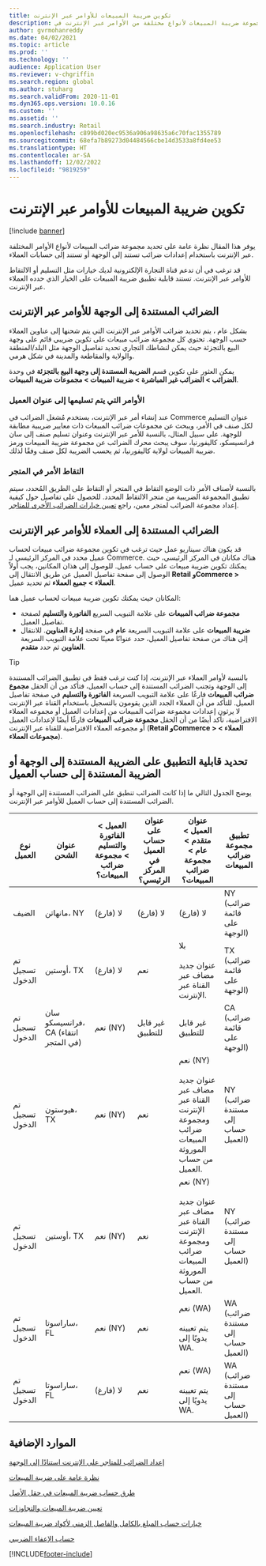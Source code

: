 ```yaml
---
title: تكوين ضريبة المبيعات للأوامر عبر الإنترنت
description: يوفر هذا المقال نظرة عامة على تحديد مجموعة ضريبة المبيعات لأنواع مختلفة من الأوامر عبر الإنترنت في Dynamics 365 Commerce.
author: gvrmohanreddy
ms.date: 04/02/2021
ms.topic: article
ms.prod: ''
ms.technology: ''
audience: Application User
ms.reviewer: v-chgriffin
ms.search.region: global
ms.author: stuharg
ms.search.validFrom: 2020-11-01
ms.dyn365.ops.version: 10.0.16
ms.custom: ''
ms.assetid: ''
ms.search.industry: Retail
ms.openlocfilehash: c899bd020ec9536a906a98635a6c70fac1355789
ms.sourcegitcommit: 68efa7b89273d04484566cbe14d3533a8fd4ee53
ms.translationtype: HT
ms.contentlocale: ar-SA
ms.lasthandoff: 12/02/2022
ms.locfileid: "9819259"
---
```

# <a name="configure-sales-tax-for-online-orders"></a>تكوين ضريبة المبيعات للأوامر عبر الإنترنت

[!include [banner](includes/banner.md)]

يوفر هذا المقال نظرة عامة على تحديد مجموعة ضرائب المبيعات لأنواع الأوامر المختلفة عبر الإنترنت باستخدام إعدادات ضرائب تستند إلى الوجهة أو تستند إلى حسابات العملاء. 

قد ترغب في أن تدعم قناة التجارة الإلكترونية لديك خيارات مثل التسليم أو الالتقاط للأوامر عبر الإنترنت. تستند قابلية تطبيق ضريبة المبيعات على الخيار الذي حدده العملاء عبر الإنترنت. 

## <a name="destination-based-taxes-for-online-orders"></a>الضرائب المستندة إلى الوجهة للأوامر عبر الإنترنت

بشكل عام ، يتم تحديد ضرائب الأوامر عبر الإنترنت التي يتم شحنها إلى عناوين العملاء حسب الوجهة. تحتوي كل مجموعة ضرائب مبيعات على تكوين ضريبي قائم على وجهة البيع بالتجزئة حيث يمكن لنشاطك التجاري تحديد تفاصيل الوجهة مثل البلد/المنطقة والولاية والمقاطعة والمدينة في شكل هرمي.

يمكن العثور على تكوين قسم **الضريبة المستندة إلى وجهة البيع بالتجزئة** في وحدة **الضرائب > الضرائب غير المباشرة > ضريبة المبيعات > مجموعات ضريبة المبيعات**.

### <a name="orders-delivered-to-customer-address"></a>الأوامر التي يتم تسليمها إلى عنوان العميل

عند إنشاء أمر عبر الإنترنت، يستخدم مُشغل الضرائب في Commerce عنوان التسليم لكل صنف في الأمر، ويبحث عن مجموعات ضرائب المبيعات ذات معايير ضريبية مطابقة للوجهة. على سبيل المثال، بالنسبة للأمر عبر الإنترنت وعنوان تسليم صنف إلى سان فرانسيسكو، كاليفورنيا، سوف يبحث محرك الضرائب عن مجموعة ضريبة المبيعات ورمز ضريبة المبيعات لولاية كاليفورنيا، ثم يحسب الضريبة لكل صنف وفقًا لذلك.

### <a name="order-pick-up-in-store"></a>التقاط الأمر في المتجر

بالنسبة لأصناف الأمر ذات الوضع التقاط في المتجر أو التقاط على الطريق المُحدد، سيتم تطبيق المجموعة الضريبية من متجر الالتقاط المحدد. للحصول على تفاصيل حول كيفية إعداد مجموعة الضرائب لمتجر معين، راجع [تعيين خيارات الضرائب الأخرى للمتاجر](/dynamicsax-2012/appuser-itpro/set-other-tax-options-for-stores).

## <a name="customer-account-based-taxes-for-online-orders"></a>الضرائب المستندة إلى العملاء للأوامر عبر الإنترنت

قد يكون هناك سيناريو عمل حيث ترغب في تكوين مجموعة ضرائب مبيعات لحساب عميل محدد في المركز الرئيسي لـ Commerce‬. هناك مكانان في المركز الرئيسي، حيث يمكنك تكوين ضريبة مبيعات على حساب عميل. للوصول إلى هذان المكانين، يجب أولاً الوصول إلى صفحة تفاصيل العميل عن طريق الانتقال إلى **Retail وCommerce \> العملاء \> جميع العملاء** ثم تحديد عميل.

المكانان حيث يمكنك تكوين ضريبة مبيعات لحساب عميل هما:

- **مجموعة ضرائب المبيعات** على علامة التبويب السريع **الفاتورة والتسليم** لصفحة تفاصيل العميل. 
- **ضريبة المبيعات** على علامة التبويب السريعة **عام** في صفحة **إدارة العناوين**. للانتقال إلى هناك من صفحة تفاصيل العميل، حدد عنوانًا معينًا تحت علامة التبويب السريعة **العناوين** ثم حدد **متقدم**.

> [!TIP]
> بالنسبة لأوامر العملاء عبر الإنترنت، إذا كنت ترغب فقط في تطبيق الضرائب المستندة إلى الوجهة وتجنب الضرائب المستندة إلى حساب العميل، فتأكد من أن الحقل **مجموع ضرائب المبيعات** فارغًا على علامة التبويب السريعة **الفاتورة والتسليم** في صفحة تفاصيل العميل. للتأكد من أن العملاء الجدد الذين يقومون بالتسجيل باستخدام القناة عبر الإنترنت لا يرثون إعدادات مجموعة ضرائب المبيعات من إعدادات العميل أو مجموعه العملاء الافتراضية، تأكد أيضًا من أن الحقل **مجموعة ضرائب المبيعات** فارغًا أيضًا لإعدادات العميل أو مجموعه العملاء الافتراضية للقناة عبر الإنترنت (**Retail وCommerce \> العملاء \> مجموعات العملاء**).

## <a name="determine-destination-based-tax-or-customer-account-based-tax-applicability"></a>تحديد قابلية التطبيق على الضريبة المستندة إلى الوجهة أو الضريبة المستندة إلى حساب العميل 

يوضح الجدول التالي ما إذا كانت الضرائب تنطبق على الضرائب المستندة إلى الوجهة أو الضرائب المستندة إلى حساب العميل للأوامر عبر الإنترنت. 

| نوع العميل | عنوان الشحن                   | العميل > الفاتورة والتسليم > مجموعة ضرائب المبيعات؟ | عنوان على حساب العميل في المركز الرئيسي؟ | عنوان العميل > متقدم > عام > مجموعة ضرائب المبيعات؟                                              | تطبيق مجموعة ضرائب المبيعات      |
|---------------|------------------------------------|-----------------------------------------------------|-----------------------------------|--------------------------------------------------------------------------------------------------------|------------------------------|
| الضيف         | مانهاتن، NY                      | لا (فارغ)                                                | لا (فارغ)                              | لا (فارغ)                                                                                                   | NY (ضرائب قائمة على الوجهة) |
| تم تسجيل الدخول     | أوستين، TX                          | لا (فارغ)                                             | نعم                               | بلا<br/><br/>عنوان جديد مضاف عبر القناة عبر الإنترنت.                                                            | TX (ضرائب قائمة على الوجهة) |
| تم تسجيل الدخول     | سان فرانسيسكو، CA (انتقاء في المتجر) | نعم (NY)                                            | غير قابل للتطبيق                              | غير قابل للتطبيق                                                                                                    | CA (ضرائب قائمة على الوجهة) |
| تم تسجيل الدخول     | هيوستون، TX                         | نعم (NY)                                            | نعم                               | نعم (NY)<br/><br/>عنوان جديد مضاف عبر القناة عبر الإنترنت ومجموعة ضرائب المبيعات الموروثة من حساب العميل. | NY (ضرائب مستندة إلى حساب العميل)  |
| تم تسجيل الدخول     | أوستين، TX                          | نعم (NY)                                            | نعم                               | نعم (NY)<br/><br/>عنوان جديد مضاف عبر القناة عبر الإنترنت ومجموعة ضرائب المبيعات الموروثة من حساب العميل. | NY (ضرائب مستندة إلى حساب العميل)  |
| تم تسجيل الدخول     | ساراسوتا، FL                       | نعم (NY)                                            | نعم                               | نعم (WA)<br/><br/>يتم تعيينه يدويًا إلى WA.                                                                          | WA (ضرائب مستندة إلى حساب العميل)  |
| تم تسجيل الدخول     | ساراسوتا، FL                       | لا (فارغ)                                                | نعم                               | نعم (WA)<br/><br/>يتم تعيينه يدويًا إلى WA.                                                                          | WA (ضرائب مستندة إلى حساب العميل)  |

## <a name="additional-resources"></a>الموارد الإضافية

[إعداد الضرائب للمتاجر على الإنترنت استنادًا إلى الوجهة](/dynamicsax-2012/appuser-itpro/set-up-taxes-for-online-stores-based-on-destination)

[نظرة عامة على ضريبة المبيعات](../finance/general-ledger/indirect-taxes-overview.md?toc=%2fdynamics365%2fcommerce%2ftoc.json) 

[طرق حساب ضريبة المبيعات في حقل الأصل](../finance/general-ledger/sales-tax-calculation-methods-origin-field.md?toc=%2fdynamics365%2fcommerce%2ftoc.json) 

[ تعيين ضريبة المبيعات والتجاوزات](../supply-chain/procurement/tasks/sales-tax-assignment-overrides.md?toc=%2fdynamics365%2fcommerce%2ftoc.json) 

[خيارات حساب المبلغ بالكامل والفاصل الزمني لأكواد ضريبة المبيعات](../finance/general-ledger/whole-amount-interval-options-sales-tax-codes.md?toc=%2fdynamics365%2fcommerce%2ftoc.json) 

[حساب الإعفاء الضريبي](tax-exempt-price-inclusive.md) 



[!INCLUDE[footer-include](../includes/footer-banner.md)]
